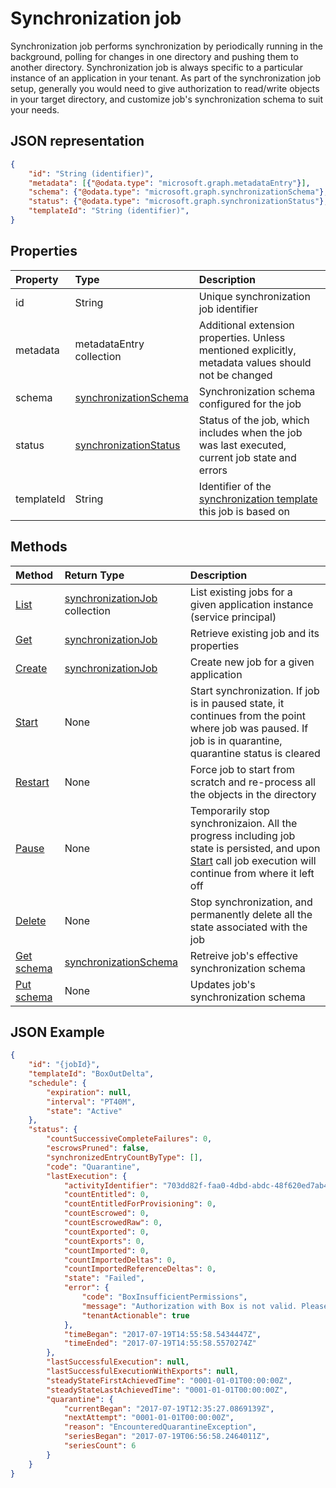 # Synchronization job

Synchronization job performs synchronization by periodically running in the background, polling for changes in one directory and pushing them to another directory. Synchronization job is always specific to a particular instance of an application in your tenant. As part of the synchronization job setup, generally you would need to give authorization to read/write objects in your target directory, and customize job's synchronization schema to suit your needs.

## JSON representation

```json
{
    "id": "String (identifier)",
    "metadata": [{"@odata.type": "microsoft.graph.metadataEntry"}],
    "schema": {"@odata.type": "microsoft.graph.synchronizationSchema"},
    "status": {"@odata.type": "microsoft.graph.synchronizationStatus"},
    "templateId": "String (identifier)",
}
```

## Properties

| Property      | Type      | Description    |
|:--------------|:----------|:---------------|
|id             |String                     |Unique synchronization job identifier|
|metadata       |metadataEntry collection   |Additional extension properties. Unless mentioned explicitly, metadata values should not be changed|
|schema         |[synchronizationSchema](synchronization_schema.md)     |Synchronization schema configured for the job|
|status         |[synchronizationStatus](synchronization_status.md)     |Status of the job, which includes when the job was last executed, current job state and errors|
|templateId     |String    |Identifier of the [synchronization template](synchronization_template.md) this job is based on|

## Methods

| Method        | Return Type               | Description                  |
|:--------------|:--------------------------|:-----------------------------|
|[List](../api/synchronization_jobs_get.md)             |[synchronizationJob](synchronization_job.md) collection  |List existing jobs for a given application instance (service principal)|
|[Get](../api/synchronization_job_get.md)              |[synchronizationJob](synchronization_job.md)   |Retrieve existing job and its properties|
|[Create](../api/synchronization_jobs_post.md)         |[synchronizationJob](synchronization_job.md)   |Create new job for a given application|
|[Start](../api/synchronization_job_start.md)          |None   |Start synchronization. If job is in paused state, it continues from the point where job was paused. If job is in quarantine, quarantine status is cleared|
|[Restart](../api/synchronization_job_restart.md)      |None   |Force job to start from scratch and re-process all the objects in the directory|
|[Pause](../api/synchronization_job_pause.md)          |None   |Temporarily stop synchronizaion. All the progress including job state is persisted, and upon [Start](../api/synchronization_job_start.md) call job execution will continue from where it left off|
|[Delete](../api/synchronization_job_delete.md)        |None   |Stop synchronization, and permanently delete all the state associated with the job|
|[Get schema](../api/synchronization_schema_get.md)    |[synchronizationSchema](synchronization_schema.md)   |Retreive job's effective synchronization schema|
|[Put schema](../api/synchronization_schema_put.md)    |None   |Updates job's synchronization schema |

## JSON Example

```json
{
    "id": "{jobId}",
    "templateId": "BoxOutDelta",
    "schedule": {
        "expiration": null,
        "interval": "PT40M",
        "state": "Active"
    },
    "status": {
        "countSuccessiveCompleteFailures": 0,
        "escrowsPruned": false,
        "synchronizedEntryCountByType": [],
        "code": "Quarantine",
        "lastExecution": {
            "activityIdentifier": "703dd82f-faa0-4dbd-abdc-48f620ed7ab4",
            "countEntitled": 0,
            "countEntitledForProvisioning": 0,
            "countEscrowed": 0,
            "countEscrowedRaw": 0,
            "countExported": 0,
            "countExports": 0,
            "countImported": 0,
            "countImportedDeltas": 0,
            "countImportedReferenceDeltas": 0,
            "state": "Failed",
            "error": {
                "code": "BoxInsufficientPermissions",
                "message": "Authorization with Box is not valid. Please re-authorize access to Box",
                "tenantActionable": true
            },
            "timeBegan": "2017-07-19T14:55:58.5434447Z",
            "timeEnded": "2017-07-19T14:55:58.5570274Z"
        },
        "lastSuccessfulExecution": null,
        "lastSuccessfulExecutionWithExports": null,
        "steadyStateFirstAchievedTime": "0001-01-01T00:00:00Z",
        "steadyStateLastAchievedTime": "0001-01-01T00:00:00Z",
        "quarantine": {
            "currentBegan": "2017-07-19T12:35:27.0869139Z",
            "nextAttempt": "0001-01-01T00:00:00Z",
            "reason": "EncounteredQuarantineException",
            "seriesBegan": "2017-07-19T06:56:58.2464011Z",
            "seriesCount": 6
        }
    }
}
```